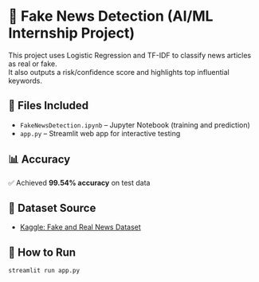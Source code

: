 # 📰 Fake News Detection (AI/ML Internship Project)

This project uses Logistic Regression and TF-IDF to classify news articles as real or fake.  
It also outputs a risk/confidence score and highlights top influential keywords.

## 📂 Files Included
- `FakeNewsDetection.ipynb` – Jupyter Notebook (training and prediction)
- `app.py` – Streamlit web app for interactive testing

## 📊 Accuracy
✅ Achieved **99.54% accuracy** on test data

## 📁 Dataset Source
- [Kaggle: Fake and Real News Dataset](https://www.kaggle.com/datasets/clmentbisaillon/fake-and-real-news-dataset)

## 🚀 How to Run
```bash
streamlit run app.py

